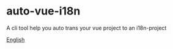 # auto-vue-i18n

A cli tool help you auto trans your vue project to an i18n-project

[English](./README.md)